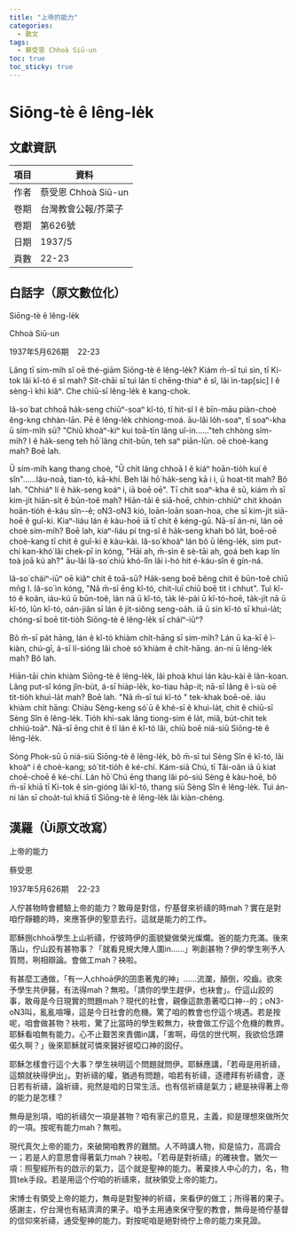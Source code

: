 ```yaml
---
title: "上帝的能力"
categories:
  - 散文
tags:
  - 蔡受恩 Chhoà Siū-un
toc: true
toc_sticky: true
---
```


# Siōng-tè ê lêng-le̍k

## 文獻資訊

| 項目 | 資料 |
|---|---|
| 作者 | 蔡受恩 Chhoà Siū-un |
| 卷期 | 台灣教會公報/芥菜子 |
| 卷期 | 第626號 |
| 日期 | 1937/5 |
| 頁數 | 22-23 |

## 白話字（原文數位化）

Siōng-tè ê lêng-le̍k

Chhoà Siū-un

1937年5月626期    22-23

Lâng tī sím-mi̍h sî oē thé-giām Siōng-tè ê lêng-le̍k? Kiám m̄-sī tuì sìn, tī Ki-tok lâi kî-tó ê sî mah? Si̍t-chāi sī tuì lán tī chēng-thiaⁿ ê sî, lâi ìn-tap[sic] I ê sèng-ì khì kiâⁿ. Che chiū-sī lêng-le̍k ê kang-chok.

Iâ-so͘ bat chhoā ha̍k-seng chiūⁿ-soaⁿ kî-tó, tī hit-sî I ê bīn-māu piàn-choè êng-kng chhàn-lān. Pē ê lêng-le̍k chhiong-moá. āu-lâi lo̍h-soaⁿ, tī soaⁿ-kha ū sím-mi̍h sū? "Chiū khoàⁿ-kìⁿ kui toā-tīn lâng uî-in......"teh chhòng sím-mi̍h? I ê ha̍k-seng teh hō͘ lâng chit-būn, teh saⁿ piān-lūn. oē choè-kang mah? Boē lah.

Ū sím-mi̍h kang thang choè, "Ū chi̍t lâng chhoā I ê kiáⁿ hoān-tio̍h kuí ê sîn"......lâu-noā, tian-tó, kā-khí. Beh lâi hō͘ ha̍k-seng kā i i, ū hoat-tit mah? Bô lah. "Chhiáⁿ lí ê ha̍k-seng koáⁿ i, iā boē oē". Tī chit soaⁿ-kha ê sū, kiám m̄ sī kim-ji̍t hiān-si̍t ê būn-toê mah? Hiān-tāi ê siā-hoē, chhin-chhiūⁿ chit khoán hoān-tio̍h é-káu sîn--ê; o͘N3-o͘N3 kiò, loān-loān soan-hoa, che sī kim-ji̍t siā-hoē ê guî-ki. Kiaⁿ-liáu lán ê kàu-hoē iā tī chit ê kéng-gū. Nā-sī án-ni, lán oē choè sím-mi̍h? Boē lah, kiaⁿ-liáu pí tng-sî ê ha̍k-seng khah bô la̍t, boē-oē choè-kang tī chit ê guî-ki ê kàu-kài. Iâ-so͘ khoàⁿ lán bô ū lêng-le̍k, sim put-chí kan-khó͘ lâi chek-pī in kóng, "Hāi ah, m̄-sìn ê sè-tāi ah, goá beh kap lín toà joā kú ah?" āu-lâi Iâ-so͘ chiū khó-lîn lâi i-hó hit é-káu-sîn ê gín-ná.

Iâ-so͘ cháiⁿ-iūⁿ oē kiâⁿ chit ê toā-sū? Ha̍k-seng boē bêng chit ê būn-toê chiū mn̄g I. Iâ-so͘ ìn kóng, "Nā m̄-sī ēng kî-tó, chit-luī chiū boē tit i chhut". Tuì kî-tó ê koân, iáu-kú ū būn-toê, lán nā ū kî-tó, ta̍k lé-pài ū kî-tó-hoē, ta̍k-ji̍t nā ū kî-tó, lūn kî-tó, oán-jiân sī lán ê ji̍t-siông seng-oa̍h. iā ū sìn kî-tó sī khuì-la̍t; chóng-sī boē tit-tio̍h Siōng-tè ê lêng-le̍k sī cháiⁿ-iūⁿ?

Bô m̄-sī pa̍t hāng, lán ê kî-tó khiàm chi̍t-hāng sī sím-mi̍h? Lán ū ka-kī ê ì-kiàn, chú-gī, á-sī lí-sióng lâi choè só͘ khiàm ê chi̍t-hāng. án-ni ū lêng-le̍k mah? Bô lah.

Hiān-tāi chin khiàm Siōng-tè ê lêng-le̍k, lâi phoà khui lán kàu-kài ê lân-koan. Lâng put-sî kóng jîn-bu̍t, á-sī hia̍p-le̍k, ko-tiau ha̍p-it; nā-sī lâng ê ì-sù oē tit-tio̍h khuì-la̍t mah? Boē lah. "Nā m̄-sī tuì kî-tó " tek-khak boē-oē. iáu khiàm chi̍t hāng: Chiàu Sèng-keng só͘ ū ê khé-sī ê khuì-la̍t, chit ê chiū-sī Sèng Sîn ê lêng-le̍k. Tio̍h khì-sak lâng tiong-sim ê la̍t, miâ, bu̍t-chit tek chhiú-toāⁿ. Nā-sī ēng chit ê tī lán ê kî-tó lâi, chiū boē niá-siū Siōng-tè ê lêng-le̍k.

Sòng Phok-sū ū niá-siū Siōng-tè ê lêng-le̍k, bô m̄-sī tuì Sèng Sîn ê kî-tó, lâi khoàⁿ i ê choè-kang; só͘ tit-tio̍h ê ké-chí. Kám-siā Chú, tī Tâi-oân iā ū kiat choē-choē ê ké-chí. Lán hō͘ Chú ēng thang lâi pó-siú Sèng ê kàu-hoē, bô m̄-sī khiā tī Ki-tok ê sìn-gióng lâi kî-tó, thang siū Sèng Sîn ê lêng-le̍k. Tuì án-ni lán sī choa̍t-tuì khiā tī Siōng-tè ê lêng-le̍k lâi kiàn-chèng.

## 漢羅（Ùi原文改寫）

上帝的能力

蔡受恩

1937年5月626期    22-23

人佇甚物時會體驗上帝的能力？敢毋是對信，佇基督來祈禱的時mah？實在是對咱佇靜聽的時，來應答伊的聖意去行。這就是能力的工作。

耶穌捌chhoā學生上山祈禱，佇彼時伊的面貌變做榮光燦爛。爸的能力充滿。後來落山，佇山跤有甚物事？「就看見規大陣人圍in......」咧創甚物？伊的學生咧予人質問，咧相辯論。會做工mah？袂啦。

有甚麼工通做，「有一人chhoā伊的囝患著鬼的神」......流瀾，顛倒，咬齒。欲來予學生共伊醫，有法得mah？無啦。「請你的學生趕伊，也袂會」。佇這山跤的事，敢毋是今日現實的問題mah？現代的社會，親像這款患著啞口神--的；o͘N3-o͘N3叫，亂亂喧嘩，這是今日社會的危機。驚了咱的教會也佇這个境遇。若是按呢，咱會做甚物？袂啦，驚了比當時的學生較無力，袂會做工佇這个危機的教界。耶穌看咱無有能力，心不止艱苦來責備in講，「害啊，毋信的世代啊，我欲佮恁蹛偌久啊？」後來耶穌就可憐來醫好彼啞口神的囡仔。

耶穌怎樣會行這个大事？學生袂明這个問題就問伊。耶穌應講，「若毋是用祈禱，這類就袂得伊出」。對祈禱的權，猶過有問題，咱若有祈禱，逐禮拜有祈禱會，逐日若有祈禱，論祈禱，宛然是咱的日常生活。也有信祈禱是氣力；總是袂得著上帝的能力是怎樣？

無毋是別項，咱的祈禱欠一項是甚物？咱有家己的意見，主義，抑是理想來做所欠的一項。按呢有能力mah？無啦。

現代真欠上帝的能力，來破開咱教界的難關。人不時講人物，抑是協力，高調合一；若是人的意思會得著氣力mah？袂啦。「若毋是對祈禱」的確袂會。猶欠一項：照聖經所有的啟示的氣力，這个就是聖神的能力。著棄拺人中心的力，名，物質tek手段。若是用這个佇咱的祈禱來，就袂領受上帝的能力。

宋博士有領受上帝的能力，無毋是對聖神的祈禱，來看伊的做工；所得著的果子。感謝主，佇台灣也有結濟濟的果子。咱予主用通來保守聖的教會，無毋是徛佇基督的信仰來祈禱，通受聖神的能力。對按呢咱是絕對徛佇上帝的能力來見證。

